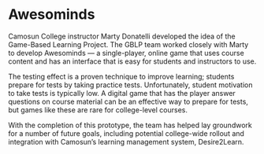 # Awesominds
Camosun College instructor Marty Donatelli developed the idea of the Game-Based Learning Project. The GBLP team worked closely with Marty to develop Awesominds — a single-player, online game that uses course content and has an interface that is easy for students and instructors to use.

The testing effect is a proven technique to improve learning; students prepare for tests by taking practice tests. Unfortunately, student motivation to take tests is typically low. A digital game that has the player answer questions on course material can be an effective way to prepare for tests, but games like these are rare for college-level courses.

With the completion of this prototype, the team has helped lay groundwork for a number of future goals, including potential college-wide rollout and integration with Camosun’s learning management system, Desire2Learn.
